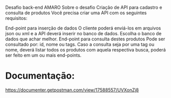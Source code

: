 Desafio back-end AMARO
Sobre o desafio
Criação de API para cadastro e consulta de produtos
Você precisa criar uma API com os seguintes requisitos:

End-point para inserção de dados
O cliente poderá enviá-los em arquivos json ou xml e a API deverá inserir no banco de dados.
Escolha o banco de dados que achar melhor.
End-point para consulta destes produtos
Pode ser consultado por: id, nome ou tags. Caso a consulta seja por uma tag ou nome, deverá listar todos os produtos com aquela respectiva busca, poderá ser feito em um ou mais end-points.

# Documentação:

https://documenter.getpostman.com/view/17588557/UVXonZj8
